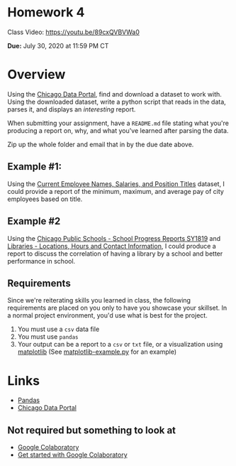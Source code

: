 # Homework 4

Class Video: <https://youtu.be/89cxQVBVWa0>

**Due:** July 30, 2020 at 11:59 PM CT

# Overview

Using the [Chicago Data Portal](https://data.cityofchicago.org/browse?limitTo=datasets), find and download a dataset to work with. Using the downloaded dataset, write a python script that reads in the data, parses it, and displays an *interesting* report.

When submitting your assignment, have a `README.md` file stating what you're producing a report on, why, and what you've learned after parsing the data.

Zip up the whole folder and email that in by the due date above.


## Example #1: 

Using the [Current Employee Names, Salaries, and Position Titles](https://data.cityofchicago.org/Administration-Finance/Current-Employee-Names-Salaries-and-Position-Title/xzkq-xp2w) dataset, I could provide a report of the minimum, maximum, and average pay of city employees based on title.

## Example #2

Using the [Chicago Public Schools - School Progress Reports SY1819](https://data.cityofchicago.org/Education/Chicago-Public-Schools-School-Progress-Reports-SY1/dw27-rash) and [Libraries - Locations, Hours and Contact Information](https://data.cityofchicago.org/Education/Libraries-Locations-Hours-and-Contact-Information/x8fc-8rcq), I could produce a report to discuss the correlation of having a library by a school and better performance in school.


## Requirements
Since we're reiterating skills you learned in class, the following requirements are placed on you only to have you showcase your skillset. In a normal project environment, you'd use what is best for the project.

1. You must use a `csv` data file
2. You must use `pandas`
3. Your output can be a report to a `csv` or `txt` file, or a visualization using [matplotlib](https://matplotlib.org/) (See [matplotlib-example.py](matplotlib-example.py) for an example)

# Links

- [Pandas](https://pandas.pydata.org/)
- [Chicago Data Portal](https://data.cityofchicago.org/browse?limitTo=datasets)

## Not required but something to look at
- [Google Colaboratory](https://colab.research.google.com/)
- [Get started with Google Colaboratory](https://www.youtube.com/watch?v=inN8seMm7UI) 
